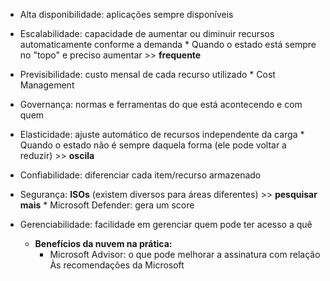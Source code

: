 * Alta disponibilidade: aplicações sempre disponíveis

* Escalabilidade: capacidade de aumentar ou diminuir recursos automaticamente conforme a demanda
		* Quando o estado está sempre no "topo" e preciso aumentar >> **frequente**

* Previsibilidade: custo mensal de cada recurso utilizado
		* Cost Management

* Governança: normas e ferramentas do que está acontecendo e com quem

* Elasticidade: ajuste automático de recursos independente da carga
		* Quando o estado não é sempre daquela forma (ele pode voltar a reduzir) >> **oscila**

* Confiabilidade: diferenciar cada item/recurso armazenado

* Segurança: **ISOs** (existem diversos para áreas diferentes) >> **pesquisar mais**
		* Microsoft Defender: gera um score
        
* Gerenciabilidade: facilidade em gerenciar quem pode ter acesso a quê

	* **Benefícios da nuvem na prática:**
		* Microsoft Advisor: o que pode melhorar a assinatura com relação Às recomendações da Microsoft